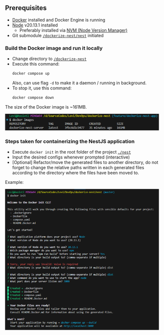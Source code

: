 ## Prerequisites

- [Docker](https://www.docker.com/) installed and Docker Engine is running
- [Node](https://nodejs.org/en/download) v20.13.1 installed
  - Preferably installed via [NVM (Node Version Manager)](https://github.com/nvm-sh/nvm)
- Git submodule [`/dockerize-nest/nest`](./nest) initiated

### Build the Docker image and run it locally

- Change directory to [`/dockerize-nest`](/dockerize-nest)
- Execute this command:
  ```bash
  docker compose up
  ```
  Also, can use flag `-d` to make it a daemon / running in background.
- To stop it, use this command:
  ```bash
  docker compose down
  ```

The size of the Docker image is ~161MB.

![docker images](assets/docker-images.png)

### Steps taken for containerizing the NestJS application

- Execute `docker init` in the root folder of the project [`./nest`](./nest)
- Input the desired configs whenever prompted (interactive)
- [Optional] Refactor/move the generated files to another directory, do not forget to change the relative paths written in each generated files according to the directory where the files have been moved to.

Example:

![`docker init` processes](assets/docker-init.png)
